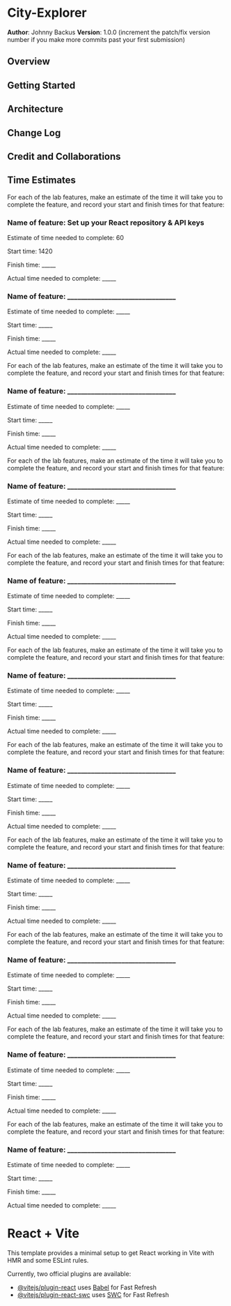 # City-Explorer

**Author**: Johnny Backus
**Version**: 1.0.0 (increment the patch/fix version number if you make more commits past your first submission)

## Overview
<!-- Provide a high level overview of what this application is and why you are building it, beyond the fact that it's an assignment for this class. (i.e. What's your problem domain?) -->

## Getting Started
<!-- What are the steps that a user must take in order to build this app on their own machine and get it running? -->

## Architecture
<!-- Provide a detailed description of the application design. What technologies (languages, libraries, etc) you're using, and any other relevant design information. -->

## Change Log
<!-- Use this area to document the iterative changes made to your application as each feature is successfully implemented. Use time stamps. Here's an example:

01-01-2001 4:59pm - Application now has a fully-functional express server, with a GET route for the location resource. -->

## Credit and Collaborations
<!-- Give credit (and a link) to other people or resources that helped you build this application. -->

## Time Estimates

For each of the lab features, make an estimate of the time it will take you to complete the feature, and record your start and finish times for that feature:

### Name of feature: Set up your React repository & API keys

Estimate of time needed to complete: 60

Start time: 1420

Finish time: _____

Actual time needed to complete: _____

### Name of feature: ________________________________

Estimate of time needed to complete: _____

Start time: _____

Finish time: _____

Actual time needed to complete: _____

For each of the lab features, make an estimate of the time it will take you to complete the feature, and record your start and finish times for that feature:

### Name of feature: ________________________________

Estimate of time needed to complete: _____

Start time: _____

Finish time: _____

Actual time needed to complete: _____

For each of the lab features, make an estimate of the time it will take you to complete the feature, and record your start and finish times for that feature:

### Name of feature: ________________________________

Estimate of time needed to complete: _____

Start time: _____

Finish time: _____

Actual time needed to complete: _____

For each of the lab features, make an estimate of the time it will take you to complete the feature, and record your start and finish times for that feature:

### Name of feature: ________________________________

Estimate of time needed to complete: _____

Start time: _____

Finish time: _____

Actual time needed to complete: _____

For each of the lab features, make an estimate of the time it will take you to complete the feature, and record your start and finish times for that feature:

### Name of feature: ________________________________

Estimate of time needed to complete: _____

Start time: _____

Finish time: _____

Actual time needed to complete: _____

For each of the lab features, make an estimate of the time it will take you to complete the feature, and record your start and finish times for that feature:

### Name of feature: ________________________________

Estimate of time needed to complete: _____

Start time: _____

Finish time: _____

Actual time needed to complete: _____

For each of the lab features, make an estimate of the time it will take you to complete the feature, and record your start and finish times for that feature:

### Name of feature: ________________________________

Estimate of time needed to complete: _____

Start time: _____

Finish time: _____

Actual time needed to complete: _____

For each of the lab features, make an estimate of the time it will take you to complete the feature, and record your start and finish times for that feature:

### Name of feature: ________________________________

Estimate of time needed to complete: _____

Start time: _____

Finish time: _____

Actual time needed to complete: _____

For each of the lab features, make an estimate of the time it will take you to complete the feature, and record your start and finish times for that feature:

### Name of feature: ________________________________

Estimate of time needed to complete: _____

Start time: _____

Finish time: _____

Actual time needed to complete: _____

For each of the lab features, make an estimate of the time it will take you to complete the feature, and record your start and finish times for that feature:

### Name of feature: ________________________________

Estimate of time needed to complete: _____

Start time: _____

Finish time: _____

Actual time needed to complete: _____

# React + Vite

This template provides a minimal setup to get React working in Vite with HMR and some ESLint rules.

Currently, two official plugins are available:

- [@vitejs/plugin-react](https://github.com/vitejs/vite-plugin-react/blob/main/packages/plugin-react/README.md) uses [Babel](https://babeljs.io/) for Fast Refresh
- [@vitejs/plugin-react-swc](https://github.com/vitejs/vite-plugin-react-swc) uses [SWC](https://swc.rs/) for Fast Refresh
